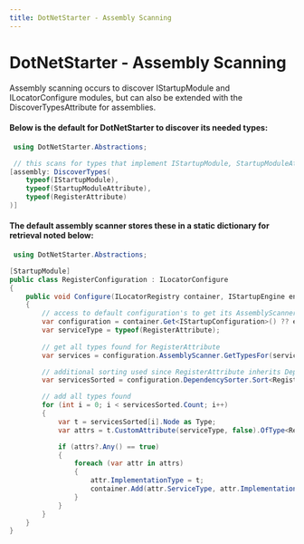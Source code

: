 ```yaml
---
title: DotNetStarter - Assembly Scanning
---
```

# DotNetStarter - Assembly Scanning

Assembly scanning occurs to discover IStartupModule and ILocatorConfigure modules,
 but can also be extended with the DiscoverTypesAttribute for assemblies. 

#### Below is the default for DotNetStarter to discover its needed types:
```cs
 using DotNetStarter.Abstractions;

 // this scans for types that implement IStartupModule, StartupModuleAttribute, and RegisterAttribute usages
[assembly: DiscoverTypes(
    typeof(IStartupModule),
    typeof(StartupModuleAttribute),
    typeof(RegisterAttribute)
)]
```

#### The default assembly scanner stores these in a static dictionary for retrieval noted below:
```cs
 using DotNetStarter.Abstractions;

[StartupModule]
public class RegisterConfiguration : ILocatorConfigure
{
    public void Configure(ILocatorRegistry container, IStartupEngine engine)
    {
        // access to default configuration's to get its AssemblyScanner
        var configuration = container.Get<IStartupConfiguration>() ?? engine.Configuration;
        var serviceType = typeof(RegisterAttribute);
        
        // get all types found for RegisterAttribute
        var services = configuration.AssemblyScanner.GetTypesFor(serviceType);

        // additional sorting used since RegisterAttribute inherits DependencyBaseAttribute which allows dependency system
        var servicesSorted = configuration.DependencySorter.Sort<RegisterAttribute>(services.OfType<object>()).ToList();

        // add all types found
        for (int i = 0; i < servicesSorted.Count; i++)
        {
            var t = servicesSorted[i].Node as Type;
            var attrs = t.CustomAttribute(serviceType, false).OfType<RegisterAttribute>();

            if (attrs?.Any() == true)
            {
                foreach (var attr in attrs)
                {
                    attr.ImplementationType = t;
                    container.Add(attr.ServiceType, attr.ImplementationType, null, attr.LifeTime, attr.ConstructorType);
                }
            }
        }
    }
}
```

